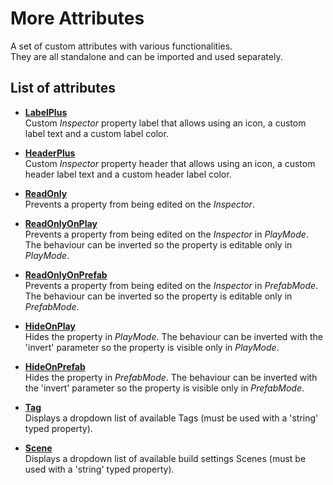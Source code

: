# More Attributes

A set of custom attributes with various functionalities.<BR/>
They are all standalone and can be imported and used separately.

## List of attributes

- [**LabelPlus**](/Assets/KevinCastejon/Unity-MoreAttributes/Documentation/LabelPlus/readme.md)<BR/>
Custom *Inspector* property label that allows using an icon, a custom label text and a custom label color.

- [**HeaderPlus**](/Assets/KevinCastejon/Unity-MoreAttributes/Documentation/HeaderPlus/readme.md)<BR/>
Custom *Inspector* property header that allows using an icon, a custom header label text and a custom header label color.

- [**ReadOnly**](/Assets/KevinCastejon/Unity-MoreAttributes/Documentation/ReadOnly/readme.md)<BR/>
Prevents a property from being edited on the *Inspector*.

- [**ReadOnlyOnPlay**](/Assets/KevinCastejon/Unity-MoreAttributes/Documentation/ReadOnlyOnPlay/readme.md)<BR/>
Prevents a property from being edited on the *Inspector* in *PlayMode*. The behaviour can be inverted so the property is editable only in *PlayMode*.

- [**ReadOnlyOnPrefab**](/Assets/KevinCastejon/Unity-MoreAttributes/Documentation/ReadOnlyOnPrefab/readme.md)<BR/>
Prevents a property from being edited on the *Inspector* in *PrefabMode*. The behaviour can be inverted so the property is editable only in *PrefabMode*.

- [**HideOnPlay**](/Assets/KevinCastejon/Unity-MoreAttributes/Documentation/HideOnPlay/readme.md)<BR/>
Hides the property in *PlayMode*. The behaviour can be inverted with the 'invert' parameter so the property is visible only in *PlayMode*.

- [**HideOnPrefab**](/Assets/KevinCastejon/Unity-MoreAttributes/Documentation/HideOnPrefab/readme.md)<BR/>
Hides the property in *PrefabMode*. The behaviour can be inverted with the 'invert' parameter so the property is visible only in *PrefabMode*.

- [**Tag**](/Assets/KevinCastejon/Unity-MoreAttributes/Documentation/Tag/readme.md)<BR/>
Displays a dropdown list of available Tags (must be used with a 'string' typed property).

- [**Scene**](/Assets/KevinCastejon/Unity-MoreAttributes/Documentation/Scene/readme.md)<BR/>
Displays a dropdown list of available build settings Scenes (must be used with a 'string' typed property).
